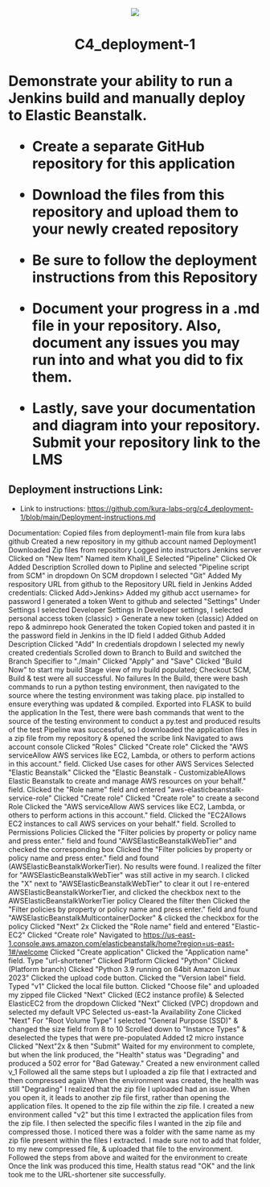 <p align="center">
<img src="https://github.com/kura-labs-org/kuralabs_deployment_1/blob/main/Kuralogo.png">
</p>
<h1 align="center">C4_deployment-1<h1> 

Demonstrate your ability to run a Jenkins build and manually deploy to Elastic Beanstalk.

- Create a separate GitHub repository for this application 

- Download the files from this repository and upload them to your newly created repository 

- Be sure to follow the deployment instructions from this Repository  

- Document your progress in a .md file in your repository. Also, document any issues you may run into and what you did to fix them.

- Lastly, save your documentation and diagram into your repository. Submit your repository link to the LMS

## Deployment instructions Link:
-  Link to instructions: https://github.com/kura-labs-org/c4_deployment-1/blob/main/Deployment-instructions.md


Documentation:
Copied files from deployment1-main file from kura labs github
Created a new repository in my github account named Deployment1
Downloaded Zip files from repository
Logged into instructors Jenkins server
Clicked on "New Item"
Named item Khalil_E
Selected "Pipeline"
Clicked Ok
Added Description
Scrolled down to Pipline and selected "Pipeline script from SCM" in dropdown
On SCM dropdown I selected "Git"
Added My respository URL from github to the Repository URL field in Jenkins
Added credentials: Clicked Add>Jenkins> Added my github acct username> for password I generated a token
Went to github and selected "Settings"
Under Settings I selected Developer Settings
In Developer settings, I selected personal access token (classic) > Generate a new token (classic)
Added on repo & adminrepo hook
Generated the token
Copied token and pasted it in the password field in Jenkins
in the ID field I added Github
Added Description
Clicked "Add"
In credentials dropdown I selected my newly created credentials
Scrolled down to Branch to Build and switched the Branch Specifier to "./main"
Clicked "Apply" and "Save"
Clicked "Build Now" to start my build
Stage view of my build populated; Checkout SCM, Build & test were all successful. No failures
In the Build, there were bash commands to run a python testing environment, then navigated to the source where the testing environment was taking place. pip installed to ensure everything was updated & compiled. Exported into FLASK to build the application
In the Test, there were bash commands that went to the source of the testing environment to conduct a py.test and produced results of the test
Pipeline was successful, so I downloaded the application files in a zip file from my repository & opened the scribe link
Navigated to aws account console
Clicked "Roles"
Clicked "Create role"
Clicked the "AWS serviceAllow AWS services like EC2, Lambda, or others to perform actions in this account." field.
Clicked Use cases for other AWS Services
Selected "Elastic Beanstalk"
Clicked the "Elastic Beanstalk - CustomizableAllows Elastic Beanstalk to create and manage AWS resources on your behalf." field.
Clicked the "Role name" field and entered "aws-elasticbeanstalk-service-role"
Clicked "Create role"
Clicked "Create role" to create a second Role
Clicked the "AWS serviceAllow AWS services like EC2, Lambda, or others to perform actions in this account." field.
Clicked the "EC2Allows EC2 instances to call AWS services on your behalf." field.
Scrolled to Permissions Policies
Clicked the "Filter policies by property or policy name and press enter." field and found "AWSElasticBeanstalkWebTier" and checked the corresponding box
Clicked the "Filter policies by property or policy name and press enter." field and found (AWSElasticBeanstalkWorkerTier). 
No results were found. I realized the filter for "AWSElasticBeanstalkWebTier" was still active in my search. I clicked the "X" next to "AWSElasticBeanstalkWebTier" to clear it out
I re-entered AWSElasticBeanstalkWorkerTier, and clicked the checkbox next to the AWSElasticBeanstalkWorkerTier policy
Cleared the filter then Clicked the "Filter policies by property or policy name and press enter." field and found "AWSElasticBeanstalkMulticontainerDocker" & clicked the checkbox for the policy
Clicked "Next" 2x
Clicked the "Role name" field and entered "Elastic-EC2"
Clicked "Create role"
Navigated to https://us-east-1.console.aws.amazon.com/elasticbeanstalk/home?region=us-east-1#/welcome
Clicked "Create application"
Clicked the "Application name" field.
Type "url-shortener"
Clicked Platform
Clicked "Python"
Clicked (Platform branch)
Clicked "Python 3.9 running on 64bit Amazon Linux 2023"
Clicked the upload code button.
Clicked the "Version label" field.
Typed "v1"
Clicked the local file button.
Clicked "Choose file" and uploaded my zipped file
Clicked "Next"
Clicked (EC2 instance profile) & Selected ElasticEC2 from the dropdown
Clicked "Next"
Clicked (VPC) dropdown and selected my default VPC
Selected us-east-1a Availability Zone
Clicked "Next"
For "Root Volume Type" I selected "General Purpose (SSD)" & changed the size field from 8 to 10
Scrolled down to "Instance Types" & deselected the types that were pre-populated
Added t2 micro instance
Clicked "Next"2x & then "Submit"
Waited for my environment to complete, but when the link produced, the "Health" status was "Degrading" and produced a 502 error for "Bad Gateway."
Created a new environment called v_1
Followed all the same steps but I uploaded a zip file that I extracted and then compressed again
When the environment was created, the health was still "Degrading"
I realized that the zip file I uploaded had an issue. When you open it, it leads to another zip file first, rather than opening the application files. It opened to the zip file within the zip file.
I created a new environment called "v2" but this time I extracted the application files from the zip file. I then selected the specific files I wanted in the zip file and compressed those. I noticed there was a folder with the same name as my zip file present within the files I extracted. I made sure not to add that folder, to my new compressed file, & uploaded that file to the environment.
Followed the steps from above and waited for the environment to create
Once the link was produced this time, Health status read "OK" and the link took me to the URL-shortener site successfully.
